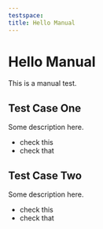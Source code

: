 ```yaml
---
testspace:
title: Hello Manual
---
```


# Hello Manual
This is a manual test.

## Test Case One
Some description here.

* check this  
* check that

## Test Case Two
Some description here.

* check this
* check that